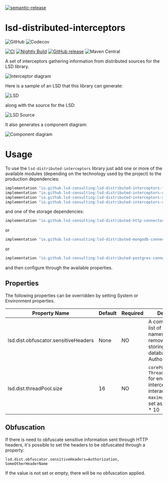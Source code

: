 [![semantic-release](https://img.shields.io/badge/semantic-release-e10079.svg?logo=semantic-release)](https://github.com/semantic-release/semantic-release)

# lsd-distributed-interceptors

![GitHub](https://img.shields.io/github/license/lsd-consulting/lsd-distributed-interceptors)
![Codecov](https://img.shields.io/codecov/c/github/lsd-consulting/lsd-distributed-interceptors)

[![CI](https://github.com/lsd-consulting/lsd-distributed-interceptors/actions/workflows/ci.yml/badge.svg)](https://github.com/lsd-consulting/lsd-distributed-interceptors/actions/workflows/ci.yml)
[![Nightly Build](https://github.com/lsd-consulting/lsd-distributed-interceptors/actions/workflows/nightly.yml/badge.svg)](https://github.com/lsd-consulting/lsd-distributed-interceptors/actions/workflows/nightly.yml)
[![GitHub release](https://img.shields.io/github/release/lsd-consulting/lsd-distributed-interceptors)](https://github.com/lsd-consulting/lsd-distributed-interceptors/releases)
![Maven Central](https://img.shields.io/maven-central/v/io.github.lsd-consulting/lsd-distributed-interceptors)

A set of interceptors gathering information from distributed sources for the LSD library.

![Interceptor diagram](https://github.com/lsd-consulting/lsd-distributed-interceptors/blob/master/image/lsd-distributed-interceptor.png?raw=true)

Here is a sample of an LSD that this library can generate:

![LSD](https://github.com/lsd-consulting/lsd-distributed-interceptors/blob/master/image/lsd-example.png?raw=true)

along with the source for the LSD:

![LSD Source](https://github.com/lsd-consulting/lsd-distributed-interceptors/blob/master/image/lsd-source-example.png?raw=true)

It also generates a component diagram:

![Component diagram](https://github.com/lsd-consulting/lsd-distributed-interceptors/blob/master/image/lsd-component-diagram-example.png?raw=true)

# Usage

To use the `lsd-distributed-interceptors` library just add one or more of the available modules
(depending on the technology used by the project) to the production dependencies:

```groovy
implementation "io.github.lsd-consulting:lsd-distributed-interceptors-feign:<version>"
implementation "io.github.lsd-consulting:lsd-distributed-interceptors-rabbitmq:<version>"
implementation "io.github.lsd-consulting:lsd-distributed-interceptors-spring-messaging:<version>"
implementation "io.github.lsd-consulting:lsd-distributed-interceptors-spring-web:<version>"
```

and one of the storage dependencies:
```groovy
implementation "io.github.lsd-consulting:lsd-distributed-http-connector:<version>"
```
or
```groovy
implementation "io.github.lsd-consulting:lsd-distributed-mongodb-connector:<version>"
```
or
```groovy
implementation "io.github.lsd-consulting:lsd-distributed-postgres-connector:<version>"
```

and then configure through the available properties.

## Properties

The following properties can be overridden by setting System or Environment properties.

| Property Name        | Default | Required | Description                                                                                                                                    |
| ----------- |---------| ------------ |------------------------------------------------------------------------------------------------------------------------------------------------|
| lsd.dist.obfuscator.sensitiveHeaders | None    | NO | A comma delimited list of header names that will be removed before storing in the database, eg. Authorization, JWT                             |
| lsd.dist.threadPool.size | 16      | NO | `corePoolSize` of the `ThreadPoolExecutor` for enqueueuing intercepted interactions. `maximumPoolSize` is set as `corePoolSize` * 10           |

## Obfuscation

If there is need to obfuscate sensitive information sent through HTTP headers, it's possible to set the headers to be
obfuscated through a property:

```properties
lsd.dist.obfuscator.sensitiveHeaders=Authorization, SomeOtherHeaderName
```

If the value is not set or empty, there will be no obfuscation applied.
